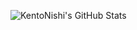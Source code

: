 ![KentoNishi's GitHub Stats](https://github-readme-stats.vercel.app/api?username=KentoNishi&show_icons=true)
